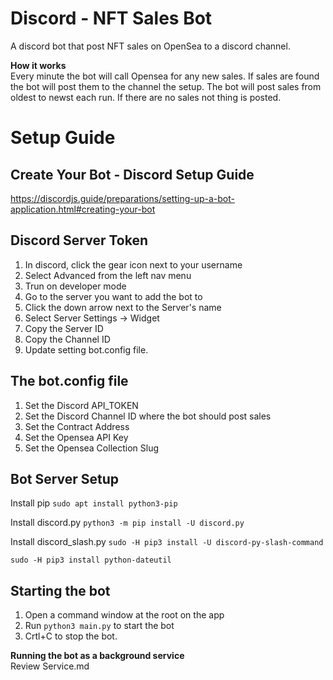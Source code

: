 # Discord - NFT Sales Bot  
A discord bot that post NFT sales on OpenSea to a discord channel.

**How it works**  
Every minute the bot will call Opensea for any new sales. If sales are found the bot will post them to the channel the setup.
The bot will post sales from oldest to newst each run. If there are no sales not thing is posted. 


# Setup Guide  

## Create Your Bot - Discord Setup Guide  
https://discordjs.guide/preparations/setting-up-a-bot-application.html#creating-your-bot


## Discord Server Token  
1. In discord, click the gear icon next to your username
1. Select Advanced from the left nav menu
1. Trun on developer mode
1. Go to the server you want to add the bot to
1. Click the down arrow next to the Server's name
1. Select Server Settings -> Widget
1. Copy the Server ID
1. Copy the Channel ID
1. Update setting bot.config file.


## The bot.config file  
1. Set the Discord API_TOKEN
1. Set the Discord Channel ID where the bot should post sales
1. Set the Contract Address
1. Set the Opensea API Key
1. Set the Opensea Collection Slug


## Bot Server Setup  
Install pip
`sudo apt install python3-pip`

Install discord.py
`python3 -m pip install -U discord.py`

Install discord_slash.py
`sudo -H pip3 install -U discord-py-slash-command`

`sudo -H pip3 install python-dateutil`


## Starting the bot  
1. Open a command window at the root on the app
1. Run `python3 main.py` to start the bot
1. Crtl+C to stop the bot.


**Running the bot as a background service**  
Review Service.md

